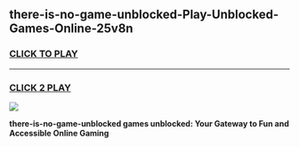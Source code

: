 
## there-is-no-game-unblocked-Play-Unblocked-Games-Online-25v8n
<h3>
<a href="https://premium76.site?title=there-is-no-game-unblocked&ref=25A">CLICK TO PLAY</a></h3>
<hr>

<h3>
<a href="https://premium76.site?title=there-is-no-game-unblocked&ref=25A">CLICK 2 PLAY</a>
  
</h3>

<a href="https://premium76.site?title=there-is-no-game-unblocked&ref=25A"><img src="https://clearcache.store/games.png"></a>


**there-is-no-game-unblocked games unblocked: Your Gateway to Fun and Accessible Online Gaming**
